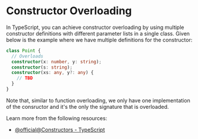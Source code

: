 # Constructor Overloading

In TypeScript, you can achieve constructor overloading by using multiple constructor definitions with different parameter lists in a single class. Given below is the example where we have multiple definitions for the constructor:

```typescript
class Point {
  // Overloads
  constructor(x: number, y: string);
  constructor(s: string);
  constructor(xs: any, y?: any) {
    // TBD
  }
}
```

Note that, similar to function overloading, we only have one implementation of the consructor and it's the only the signature that is overloaded.

Learn more from the following resources:

- [@official@Constructors - TypeScript](https://www.typescriptlang.org/docs/handbook/2/classes.html#constructors)
